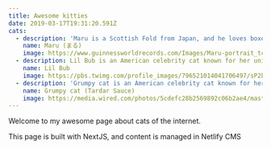 ```yaml
---
title: Awesome kitties
date: 2019-03-17T19:31:20.591Z
cats:
  - description: 'Maru is a Scottish Fold from Japan, and he loves boxes.'
    name: Maru (まる)
    image: https://www.guinnessworldrecords.com/Images/Maru-portrait_tcm25-466621.jpg
  - description: Lil Bub is an American celebrity cat known for her unique appearance.
    name: Lil Bub
    image: https://pbs.twimg.com/profile_images/796521014041706497/sP2bB10n.jpg
  - description: 'Grumpy cat is an American celebrity cat known for her grumpy appearance. '
    name: Grumpy cat (Tardar Sauce)
    image: https://media.wired.com/photos/5cdefc28b2569892c06b2ae4/master/w_2560%2Cc_limit/Culture-Grumpy-Cat-487386121-2.jpg
---
```

Welcome to my awesome page about cats of the internet.

This page is built with NextJS, and content is managed in Netlify CMS
